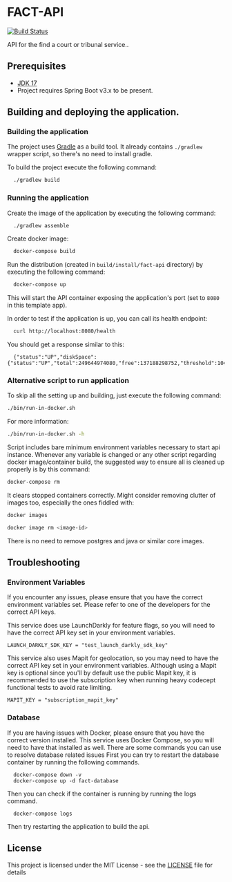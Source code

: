 # FACT-API

[![Build Status](https://travis-ci.org/hmcts/fact-api.svg?branch=master)](https://travis-ci.org/hmcts/fact-api)

API for the find a court or tribunal service..


## Prerequisites

- [JDK 17](https://www.oracle.com/java)
- Project requires Spring Boot v3.x to be present.

## Building and deploying the application.

### Building the application

The project uses [Gradle](https://gradle.org) as a build tool. It already contains
`./gradlew` wrapper script, so there's no need to install gradle.

To build the project execute the following command:

```bash
  ./gradlew build
```

### Running the application

Create the image of the application by executing the following command:

```bash
  ./gradlew assemble
```

Create docker image:

```bash
  docker-compose build
```

Run the distribution (created in `build/install/fact-api` directory)
by executing the following command:

```bash
  docker-compose up
```

This will start the API container exposing the application's port
(set to `8080` in this template app).

In order to test if the application is up, you can call its health endpoint:

```bash
  curl http://localhost:8080/health
```

You should get a response similar to this:

```
  {"status":"UP","diskSpace":{"status":"UP","total":249644974080,"free":137188298752,"threshold":10485760}}
```

### Alternative script to run application

To skip all the setting up and building, just execute the following command:

```bash
./bin/run-in-docker.sh
```

For more information:

```bash
./bin/run-in-docker.sh -h
```

Script includes bare minimum environment variables necessary to start api instance. Whenever any variable is changed or any other script regarding docker image/container build, the suggested way to ensure all is cleaned up properly is by this command:

```bash
docker-compose rm
```

It clears stopped containers correctly. Might consider removing clutter of images too, especially the ones fiddled with:

```bash
docker images

docker image rm <image-id>
```

There is no need to remove postgres and java or similar core images.

## Troubleshooting

### Environment Variables

If you encounter any issues, please ensure that you have the correct environment variables set. Please refer to one of the developers for the correct API keys.

This service does use LaunchDarkly for feature flags, so you will need to have the correct API key set in your environment variables.
```
LAUNCH_DARKLY_SDK_KEY = "test_launch_darkly_sdk_key"
```

This service also uses Mapit for geolocation, so you may need to have the correct API key set in your environment variables.
Although using a Mapit key is optional since you'll by default use the public Mapit key, it is recommended to use the subscription key
when running heavy codecept functional tests to avoid rate limiting.

```
MAPIT_KEY = "subscription_mapit_key"
```

### Database

If you are having issues with Docker, please ensure that you have the correct version installed. This service uses Docker Compose, so you will need to have that installed as well.
There are some commands you can use to resolve database related issues
First you can try to restart the database container by running the following commands.
```
  docker-compose down -v
  docker-compose up -d fact-database
```
Then you can check if the container is running by running the logs command.
```
  docker-compose logs
```
Then try restarting the application to build the api.

## License

This project is licensed under the MIT License - see the [LICENSE](LICENSE) file for details
